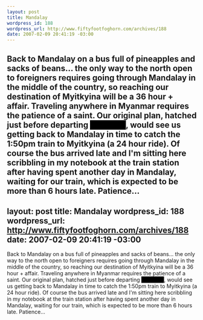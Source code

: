 ```yaml
--- 
layout: post
title: Mandalay
wordpress_id: 188
wordpress_url: http://www.fiftyfootfoghorn.com/archives/188
date: 2007-02-09 20:41:19 -03:00
---
```

Back to Mandalay on a bus full of pineapples and sacks of beans... the only way to the north open to foreigners requires going through Mandalay in the middle of the country, so reaching our destination of Myitkyina will be a 36 hour + affair. Traveling anywhere in Myanmar requires the patience of a saint. Our original plan, hatched just before departing <span style="background-color:black; color:black;">[omitted]</span>, would see us getting back to Mandalay in time to catch the 1:50pm train to Myitkyina (a 24 hour ride). Of course the bus arrived late and I'm sitting here scribbling in my notebook at the train station after having spent another day in Mandalay, waiting for our train, which is expected to be more than 6 hours late. Patience...
--- 
layout: post
title: Mandalay
wordpress_id: 188
wordpress_url: http://www.fiftyfootfoghorn.com/archives/188
date: 2007-02-09 20:41:19 -03:00
---
Back to Mandalay on a bus full of pineapples and sacks of beans... the only way to the north open to foreigners requires going through Mandalay in the middle of the country, so reaching our destination of Myitkyina will be a 36 hour + affair. Traveling anywhere in Myanmar requires the patience of a saint. Our original plan, hatched just before departing <span style="background-color:black; color:black;">[omitted]</span>, would see us getting back to Mandalay in time to catch the 1:50pm train to Myitkyina (a 24 hour ride). Of course the bus arrived late and I'm sitting here scribbling in my notebook at the train station after having spent another day in Mandalay, waiting for our train, which is expected to be more than 6 hours late. Patience...
